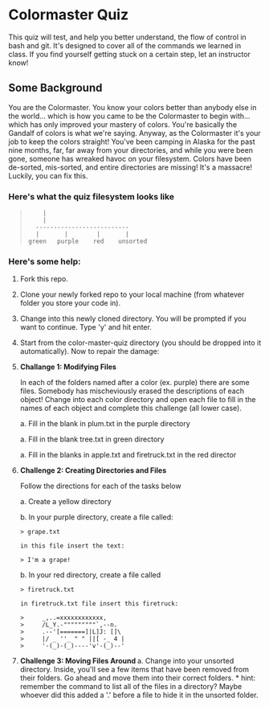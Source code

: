 # Colormaster Quiz #

<p>This quiz will test, and help you better understand, the flow of control in bash and git. It's designed to 
cover all of the commands we learned in class. If you find yourself getting stuck on a certain step, let 
an instructor know! </p>

## Some Background ##

<p>You are the Colormaster. You know your colors better than anybody else in the world... which is how you came
to be the Colormaster to begin with... which has only improved your mastery of colors. 
You're basically the Gandalf of colors is what we're saying. Anyway, as the Colormaster
it's your job to keep the colors straight! You've been camping in Alaska for the past nine months, 
far, far away from your directories, and while you were been gone, someone has wreaked havoc on your filesystem.
Colors have been de-sorted, mis-sorted, and entire directories are missing! It's a massacre! Luckily,
you can fix this. </p>

### Here's what the quiz filesystem looks like 

>         |
>         |
>       --------------------------
>       |       |        |       |
>     green   purple    red    unsorted

### Here's some help: ###

1. Fork this repo.
2. Clone your newly forked repo to your local machine (from whatever folder you store your code in).
3. Change into this newly cloned directory. You will be prompted if you want to continue. Type 'y' and hit enter.
4. Start from the color-master-quiz directory (you should be dropped into it automatically). Now to repair the damage:
5. <strong> Challange 1: Modifying Files </strong>

    In each of the folders named after a color (ex. purple) there are some files. Somebody has mischeviously erased the descriptions of each object! Change into each color directory and open each file to fill in the names of each object and complete this challenge (all lower case).        
    
    a. Fill in the blank in plum.txt in the purple directory
    
    a. Fill in the blank tree.txt in green directory
    
    a. Fill in the blanks in apple.txt and firetruck.txt in the red director
    
6.  <strong> Challenge 2: Creating Directories and Files </strong>

     Follow the directions for each of the tasks below

    a. Create a yellow directory
    
    b. In your purple directory, create a file called: 
        
        > grape.txt
     
		in this file insert the text:

        > I'm a grape!
        
    b. In your red directory, create a file called 
       
        > firetruck.txt
     
        in firetruck.txt file insert this firetruck:

        >     _,..=xxxxxxxxxxxx,
        >     /L_Y.-"""""""""`,--n.
        >     .--'[=======]|L]J: []\
        >     |/ _ ''_ " " ||[ -_ 4 |
        >     '-(_)-(_)----'v'-(_)--'

7. <strong> Challenge 3: Moving Files Around </strong>
    a. Change into your unsorted directory. Inside, you'll see a few items that have been removed from their folders. Go ahead and move them into their correct folders. 
        * hint: remember the command to list all of the files in a directory? Maybe whoever did this added a '.' before a file to hide it in the unsorted folder.